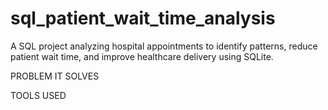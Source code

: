 # sql_patient_wait_time_analysis
A SQL project analyzing hospital appointments to identify patterns, reduce patient wait time, and improve healthcare delivery using SQLite.

PROBLEM IT SOLVES

TOOLS USED


